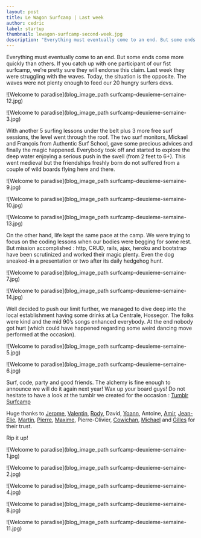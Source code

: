 ```yaml
---
layout: post
title: Le Wagon Surfcamp | Last week
author: cedric
label: startup
thumbnail: lewagon-surfcamp-second-week.jpg
description: "Everything must eventually come to an end. But some ends come more quickly than others. If you catch up with one participant of our fist surfcamp, we’re pretty sure they will endorse this claim. Last week they were struggling with the waves. Today, the situation is the opposite. The waves were not plenty enough to feed our 20 hungry surfers devs."
---
```


Everything must eventually come to an end. But some ends come more quickly than others. If you catch up with one participant of our fist surfcamp, we’re pretty sure they will endorse this claim. Last week they were struggling with the waves. Today, the situation is the opposite. The waves were not plenty enough to feed our 20 hungry surfers devs.

![Welcome to paradise](blog_image_path surfcamp-deuxieme-semaine-12.jpg)

![Welcome to paradise](blog_image_path surfcamp-deuxieme-semaine-3.jpg)

With another 5 surfing lessons under the belt plus 3 more free surf sessions, the level went through the roof. The two surf monitors, Mickael and François from Authentic Surf School, gave some precious advices and finally the magic happened. Everybody took off and started to explore the deep water enjoying a serious push in the swell (from 2 feet to 6+). This went medieval but the friendships freshly born do not suffered from a couple of wild boards flying here and there.

![Welcome to paradise](blog_image_path surfcamp-deuxieme-semaine-9.jpg)

![Welcome to paradise](blog_image_path surfcamp-deuxieme-semaine-10.jpg)

![Welcome to paradise](blog_image_path surfcamp-deuxieme-semaine-13.jpg)

On the other hand, life kept the same pace at the camp. We were trying to focus on the coding lessons when our bodies were begging for some rest. But mission accomplished : http, CRUD, rails, ajax, heroku and bootstrap have been scrutinized and worked their magic plenty. Even the dog sneaked-in a presentation or two after its daily hedgehog hunt.

![Welcome to paradise](blog_image_path surfcamp-deuxieme-semaine-7.jpg)

![Welcome to paradise](blog_image_path surfcamp-deuxieme-semaine-14.jpg)

Well decided to push our limit further, we managed to dive deep into the local establishment having some drinks at La Centrale, Hossegor. The folks were kind and the mid 90’s songs enhanced everybody. At the end nobody got hurt (which could have happened regarding some weird dancing move performed at the occasion).

![Welcome to paradise](blog_image_path surfcamp-deuxieme-semaine-5.jpg)

![Welcome to paradise](blog_image_path surfcamp-deuxieme-semaine-6.jpg)

Surf, code, party and good friends. The alchemy is fine enough to announce we will do it again next year! Wax up your board guys! Do not hesitate to have a look at the tumblr we created for the occasion : [Tumblr Surfcamp](http://www.surfcodecamp.tumblr.com)

Huge thanks to [Jerome](https://twitter.com/Borenstejn), [Valentin](https://twitter.com/squirelo), [Rody](https://twitter.com/rthauvin), David, [Yoann](https://twitter.com/yoann_saunier), Antoine, [Amir](http://fr.linkedin.com/pub/amir-toly/88/4b7/349), [Jean-Elie](https://twitter.com/jeclic), [Martin](https://twitter.com/martinmignot), [Pierre](https://twitter.com/pierremgr), [Maxime](https://twitter.com/MaximeArnstamm), Pierre-Olivier, [Cowichan](https://www.linkedin.com/pub/cowichan-fournier/93/708/815), [Michael](https://www.linkedin.com/pub/michael-billy/29/b4a/191) and [Gilles](https://twitter.com/GillesM) for their trust.

Rip it up!

![Welcome to paradise](blog_image_path surfcamp-deuxieme-semaine-1.jpg)

![Welcome to paradise](blog_image_path surfcamp-deuxieme-semaine-2.jpg)

![Welcome to paradise](blog_image_path surfcamp-deuxieme-semaine-4.jpg)

![Welcome to paradise](blog_image_path surfcamp-deuxieme-semaine-8.jpg)

![Welcome to paradise](blog_image_path surfcamp-deuxieme-semaine-11.jpg)

